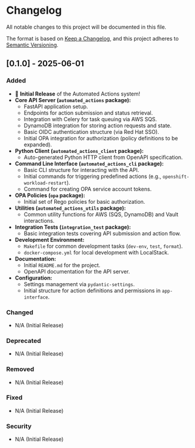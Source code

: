 # Changelog

All notable changes to this project will be documented in this file.

The format is based on [Keep a Changelog](https://keepachangelog.com/en/1.0.0/),
and this project adheres to [Semantic Versioning](https://semver.org/spec/v2.0.0.html).

## [0.1.0] - 2025-06-01

### Added

- 🚀 **Initial Release** of the Automated Actions system!
- **Core API Server (`automated_actions` package):**
  - FastAPI application setup.
  - Endpoints for action submission and status retrieval.
  - Integration with Celery for task queuing via AWS SQS.
  - DynamoDB integration for storing action requests and state.
  - Basic OIDC authentication structure (via Red Hat SSO).
  - Initial OPA integration for authorization (policy definitions to be expanded).
- **Python Client (`automated_actions_client` package):**
  - Auto-generated Python HTTP client from OpenAPI specification.
- **Command Line Interface (`automated_actions_cli` package):**
  - Basic CLI structure for interacting with the API.
  - Initial commands for triggering predefined actions (e.g., `openshift-workload-restart`).
  - Command for creating OPA service account tokens.
- **OPA Policies (`opa` package):**
  - Initial set of Rego policies for basic authorization.
- **Utilities (`automated_actions_utils` package):**
  - Common utility functions for AWS (SQS, DynamoDB) and Vault interactions.
- **Integration Tests (`integration_test` package):**
  - Basic integration tests covering API submission and action flow.
- **Development Environment:**
  - `Makefile` for common development tasks (`dev-env`, `test`, `format`).
  - `docker-compose.yml` for local development with LocalStack.
- **Documentation:**
  - Initial `README.md` for the project.
  - OpenAPI documentation for the API server.
- **Configuration:**
  - Settings management via `pydantic-settings`.
  - Initial structure for action definitions and permissions in `app-interface`.

### Changed

- N/A (Initial Release)

### Deprecated

- N/A (Initial Release)

### Removed

- N/A (Initial Release)

### Fixed

- N/A (Initial Release)

### Security

- N/A (Initial Release)
